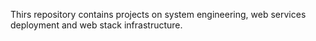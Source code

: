 Thirs repository contains projects on system engineering, web services deployment and web stack infrastructure.

